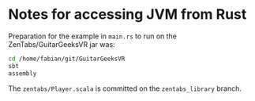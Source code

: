 # Notes for accessing JVM from Rust

Preparation for the example in `main.rs` to run on the ZenTabs/GuitarGeeksVR jar was:

```sh
cd /home/fabian/git/GuitarGeeksVR
sbt
assembly
```

The `zentabs/Player.scala` is committed on the `zentabs_library` branch.